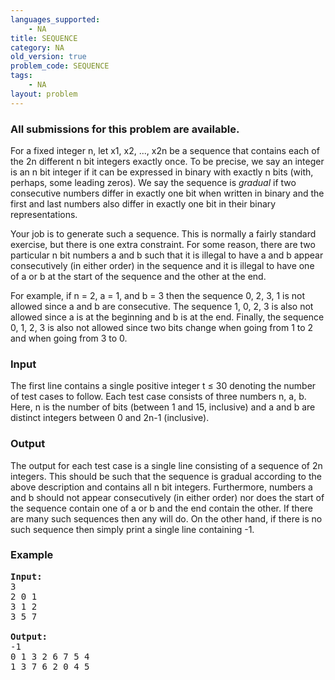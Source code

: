 ```yaml
---
languages_supported:
    - NA
title: SEQUENCE
category: NA
old_version: true
problem_code: SEQUENCE
tags:
    - NA
layout: problem
---
```

###  All submissions for this problem are available. 

For a fixed integer n, let x1, x2, ..., x2n be a sequence that contains each of the 2n different n bit integers exactly once. To be precise, we say an integer is an n bit integer if it can be expressed in binary with exactly n bits (with, perhaps, some leading zeros). We say the sequence is _gradual_ if two consecutive numbers differ in exactly one bit when written in binary and the first and last numbers also differ in exactly one bit in their binary representations.

Your job is to generate such a sequence. This is normally a fairly standard exercise, but there is one extra constraint. For some reason, there are two particular n bit numbers a and b such that it is illegal to have a and b appear consecutively (in either order) in the sequence and it is illegal to have one of a or b at the start of the sequence and the other at the end.

For example, if n = 2, a = 1, and b = 3 then the sequence 0, 2, 3, 1 is not allowed since a and b are consecutive. The sequence 1, 0, 2, 3 is also not allowed since a is at the beginning and b is at the end. Finally, the sequence 0, 1, 2, 3 is also not allowed since two bits change when going from 1 to 2 and when going from 3 to 0.

### Input

The first line contains a single positive integer t ≤ 30 denoting the number of test cases to follow. Each test case consists of three numbers n, a, b. Here, n is the number of bits (between 1 and 15, inclusive) and a and b are distinct integers between 0 and 2n-1 (inclusive).

### Output

The output for each test case is a single line consisting of a sequence of 2n integers. This should be such that the sequence is gradual according to the above description and contains all n bit integers. Furthermore, numbers a and b should not appear consecutively (in either order) nor does the start of the sequence contain one of a or b and the end contain the other. If there are many such sequences then any will do. On the other hand, if there is no such sequence then simply print a single line containing -1.

### Example

<pre>
<b>Input:</b>
3
2 0 1
3 1 2
3 5 7

<b>Output:</b>
-1
0 1 3 2 6 7 5 4
1 3 7 6 2 0 4 5

</pre>